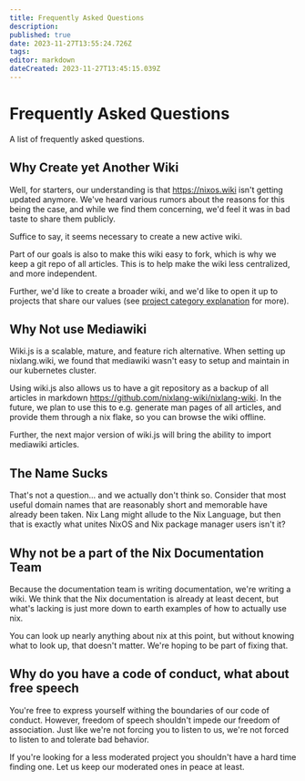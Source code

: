 ```yaml
---
title: Frequently Asked Questions
description: 
published: true
date: 2023-11-27T13:55:24.726Z
tags: 
editor: markdown
dateCreated: 2023-11-27T13:45:15.039Z
---
```


# Frequently Asked Questions
A list of frequently asked questions.

## Why Create yet Another Wiki

Well, for starters, our understanding is that https://nixos.wiki isn't getting updated anymore. We've heard various rumors about the reasons for this being the case, and while we find them concerning, we'd feel it was in bad taste to share them publicly. 

Suffice to say, it seems necessary to create a new active wiki.

Part of our goals is also to make this wiki easy to fork, which is why we keep a git repo of all articles. This is to help make the wiki less centralized, and more independent.

Further, we'd like to create a broader wiki, and we'd like to open it up to projects that share our values (see [project category explanation](/projects/info) for more).

## Why Not use Mediawiki

Wiki.js is a scalable, mature, and feature rich alternative. When setting up nixlang.wiki, we found that mediawiki wasn't easy to setup and maintain in our kubernetes cluster.

Using wiki.js also allows us to have a git repository as a backup of all articles in markdown https://github.com/nixlang-wiki/nixlang-wiki. In the future, we plan to use this to e.g. generate man pages of all articles, and provide them through a nix flake, so you can browse the wiki offline.

Further, the next major version of wiki.js will bring the ability to import mediawiki articles.

## The Name Sucks

That's not a question... and we actually don't think so. Consider that most useful domain names that are reasonably short and memorable have already been taken. Nix Lang might allude to the Nix Language, but then that is exactly what unites NixOS and Nix package manager users isn't it?

## Why not be a part of the Nix Documentation Team

Because the documentation team is writing documentation, we're writing a wiki. We think that the Nix documentation is already at least decent, but what's lacking is just more down to earth examples of how to actually use nix.

You can look up nearly anything about nix at this point, but without knowing what to look up, that doesn't matter. We're hoping to be part of fixing that.

## Why do you have a code of conduct, what about free speech

You're free to express yourself withing the boundaries of our code of conduct. However, freedom of speech shouldn't impede our freedom of association. Just like we're not forcing you to listen to us, we're not forced to listen to and tolerate bad behavior.

If you're looking for a less moderated project you shouldn't have a hard time finding one. Let us keep our moderated ones in peace at least.

